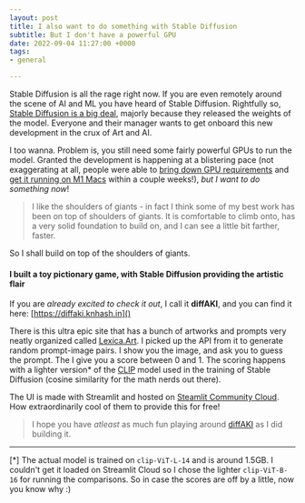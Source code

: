 ```yaml
---
layout: post
title: I also want to do something with Stable Diffusion
subtitle: But I don't have a powerful GPU
date: 2022-09-04 11:27:00 +0000
tags:
- general

---
```

Stable Diffusion is all the rage right now. If you are even remotely around the scene of AI and ML you have heard of Stable Diffusion. Rightfully so, [Stable Diffusion is a big deal](https://simonwillison.net/2022/Aug/29/stable-diffusion/ "Stable Diffusion is a big deal"), majorly because they released the weights of the model. Everyone and their manager wants to get onboard this new development in the crux of Art and AI.

I too wanna. Problem is, you still need some fairly powerful GPUs to run the model. Granted the development is happening at a blistering pace (not exaggerating at all, people were able to [bring down GPU requirements](https://constant.meiring.nz/playing/2022/08/04/playing-with-stable-diffusion.html "bring down GPU requirements") and [get it running on M1 Macs](https://replicate.com/blog/run-stable-diffusion-on-m1-mac "get it running on M1 Macs") within a couple weeks!), _but I want to do something now_! 

> I like the shoulders of giants - in fact I think some of my best work has been on top of shoulders of giants. It is comfortable to climb onto, has a very solid foundation to build on, and I can see a little bit farther, faster.

So I shall build on top of the shoulders of giants.

#### I built a toy pictionary game, with Stable Diffusion providing the artistic flair

If you are _already excited to check it out_, I call it **diffAKI**, and you can find it here: [https://diffaki.knhash.in]()

There is this ultra epic site that has a bunch of artworks and prompts very neatly organized called [Lexica.Art](https://lexica.art "Lexica.Art"). I picked up the API from it to generate random prompt-image pairs. I show you the image, and ask you to guess the prompt. The I give you a score between 0 and 1. The scoring happens with a lighter version* of the [CLIP](https://huggingface.co/docs/transformers/model_doc/clip "CLIP") model used in the training of Stable Diffusion (cosine similarity for the math nerds out there).

The UI is made with Streamlit and hosted on [Steamlit Community Cloud](https://streamlit.io/cloud "Steamlit Community Cloud"). How extraordinarily cool of them to provide this for free!

> I hope you have _atleast_ as much fun playing around [diffAKI](https://diffaki.knhash.in "diffAKI") as I did building it.

***

\[*\] The actual model is trained on `clip-ViT-L-14` and is around 1.5GB. I couldn't get it loaded on Streamlit Cloud so I chose the lighter `clip-ViT-B-16` for running the comparisons. So in case the scores are off by a little, now you know why :)